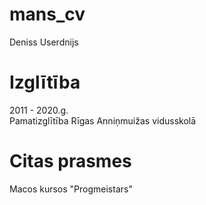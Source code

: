 # mans_cv
Deniss Userdnijs

# Izglītība 
2011 - 2020.g.  
Pamatizglītība
Rīgas Anniņmuižas vidusskolā

# Citas prasmes
Macos kursos "Progmeistars"